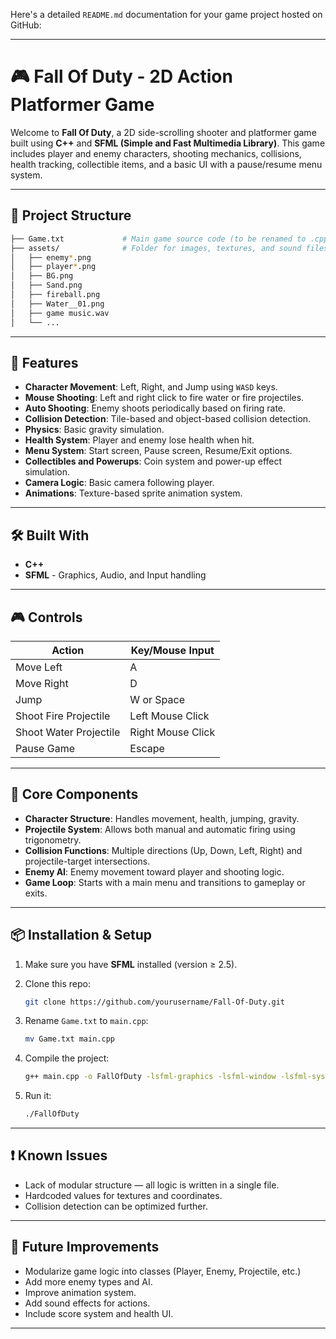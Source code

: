 Here's a detailed `README.md` documentation for your game project hosted on GitHub:

---

# 🎮 Fall Of Duty - 2D Action Platformer Game

Welcome to **Fall Of Duty**, a 2D side-scrolling shooter and platformer game built using **C++** and **SFML (Simple and Fast Multimedia Library)**. This game includes player and enemy characters, shooting mechanics, collisions, health tracking, collectible items, and a basic UI with a pause/resume menu system.

---

## 📂 Project Structure

```bash
├── Game.txt             # Main game source code (to be renamed to .cpp)
├── assets/              # Folder for images, textures, and sound files
│   ├── enemy*.png
│   ├── player*.png
│   ├── BG.png
│   ├── Sand.png
│   ├── fireball.png
│   ├── Water__01.png
│   ├── game music.wav
│   └── ...
```

---

## 🚀 Features

* **Character Movement**: Left, Right, and Jump using `WASD` keys.
* **Mouse Shooting**: Left and right click to fire water or fire projectiles.
* **Auto Shooting**: Enemy shoots periodically based on firing rate.
* **Collision Detection**: Tile-based and object-based collision detection.
* **Physics**: Basic gravity simulation.
* **Health System**: Player and enemy lose health when hit.
* **Menu System**: Start screen, Pause screen, Resume/Exit options.
* **Collectibles and Powerups**: Coin system and power-up effect simulation.
* **Camera Logic**: Basic camera following player.
* **Animations**: Texture-based sprite animation system.

---

## 🛠️ Built With

* **C++**
* **SFML** - Graphics, Audio, and Input handling

---

## 🎮 Controls

| Action                 | Key/Mouse Input   |
| ---------------------- | ----------------- |
| Move Left              | A                 |
| Move Right             | D                 |
| Jump                   | W or Space        |
| Shoot Fire Projectile  | Left Mouse Click  |
| Shoot Water Projectile | Right Mouse Click |
| Pause Game             | Escape            |

---

## 🧱 Core Components

* **Character Structure**: Handles movement, health, jumping, gravity.
* **Projectile System**: Allows both manual and automatic firing using trigonometry.
* **Collision Functions**: Multiple directions (Up, Down, Left, Right) and projectile-target intersections.
* **Enemy AI**: Enemy movement toward player and shooting logic.
* **Game Loop**: Starts with a main menu and transitions to gameplay or exits.

---

## 📦 Installation & Setup

1. Make sure you have **SFML** installed (version ≥ 2.5).
2. Clone this repo:

   ```bash
   git clone https://github.com/yourusername/Fall-Of-Duty.git
   ```
3. Rename `Game.txt` to `main.cpp`:

   ```bash
   mv Game.txt main.cpp
   ```
4. Compile the project:

   ```bash
   g++ main.cpp -o FallOfDuty -lsfml-graphics -lsfml-window -lsfml-system -lsfml-audio
   ```
5. Run it:

   ```bash
   ./FallOfDuty
   ```

---



## ❗ Known Issues

* Lack of modular structure — all logic is written in a single file.
* Hardcoded values for textures and coordinates.
* Collision detection can be optimized further.

---

## 🔄 Future Improvements

* Modularize game logic into classes (Player, Enemy, Projectile, etc.)
* Add more enemy types and AI.
* Improve animation system.
* Add sound effects for actions.
* Include score system and health UI.

---


